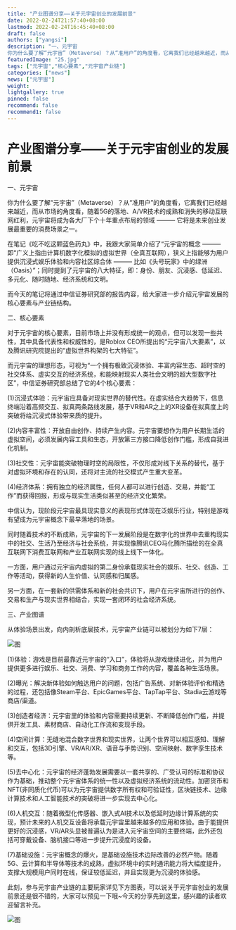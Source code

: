 ```yaml
---
title: "产业图谱分享——关于元宇宙创业的发展前景"
date: 2022-02-24T21:57:40+08:00
lastmod: 2022-02-24T16:45:40+08:00
draft: false
authors: ["yangsi"]
description: "一、元宇宙
你为什么要了解“元宇宙”（Metaverse）？从“准用户”的角度看，它离我们已经越来越近，而从市场的角度看，随着5G的落地、A/VR技术的成熟和消失的移动互联网红利，元宇宙将成为各大厂下个十年重点布局的领域 ——— 它将是未来创业发展最重要的消费场景之一。"
featuredImage: "25.jpg"
tags: ["元宇宙","核心要素","元宇宙产业链"]
categories: ["news"]
news: ["元宇宙"]
weight: 
lightgallery: true
pinned: false
recommend: false
recommend1: false
---
```


# 产业图谱分享——关于元宇宙创业的发展前景

一、元宇宙

你为什么要了解“元宇宙”（Metaverse）？从“准用户”的角度看，它离我们已经越来越近，而从市场的角度看，随着5G的落地、A/VR技术的成熟和消失的移动互联网红利，元宇宙将成为各大厂下个十年重点布局的领域 ——— 它将是未来创业发展最重要的消费场景之一。

在笔记《吃不吃这颗蓝色药丸》中，我跟大家简单介绍了“元宇宙的概念 ——— 即“广义上指由计算机数字化模拟的虚拟世界（全真互联网），狭义上指能够为用户提供沉浸式娱乐体验和内容社区综合体 ——— 比如《头号玩家》中的绿洲（Oasis）”；同时提到了元宇宙的八大特征，即：身份、朋友、沉浸感、低延迟、多元化、随时随地、经济系统和文明。

而今天的笔记将通过中信证券研究部的报告内容，给大家进一步介绍元宇宙发展的核心要素与产业链结构。

二、核心要素

对于元宇宙的核心要素，目前市场上并没有形成统一的观点，但可以发现一些共性，其中具备代表性和权威性的，是Roblox CEO所提出的“元宇宙八大要素”，以及腾讯研究院提出的“虚拟世界构架的七大特征”。

而元宇宙的理想形态，可视为“一个拥有极致沉浸体验、丰富内容生态、超时空的社交体系、虚实交互的经济系统，和能映射现实人类社会文明的超大型数字社区”，中信证券研究部总结了它的4个核心要素：

(1)沉浸式体验：元宇宙应具备对现实世界的替代性。在虚实结合大趋势下，信息终端沿着高频交互、拟真两条路线发展，基于VR和AR之上的XR设备在拟真度上的突破将给沉浸式体验带来质的提升。

(2)内容丰富性：开放自由创作、持续产生内容。元宇宙要想作为用户长期生活的虚拟空间，必须发展内容工具和生态，开放第三方接口降低创作门槛，形成自我进化机制。

(3)社交性：元宇宙能突破物理时空的局限性，不仅形成对线下关系的替代，基于对虚拟环境和存在的认同，还将对主流的社交模式产生重大变革。

(4)经济体系：拥有独立的经济属性，任何人都可以进行创造、交易，并能“工作”而获得回报，形成与现实生活类似甚至的经济文化繁荣。

中信认为，现阶段元宇宙最具现实意义的表现形式体现在泛娱乐行业，特别是游戏有望成为元宇宙概念下最早落地的场景。

同时随着技术的不断成熟，元宇宙的下一发展阶段是在数字化的世界中去重构现实中的社交、生活乃至经济与社会系统，并实现像腾讯CEO马化腾所描绘的在全真互联网下消费互联网和产业互联网实现的线上线下一体化。

一方面，用户通过元宇宙内虚拟的第二身份承载现实社会的娱乐、社交、创造、工作等活动，获得新的人生价值、认同感和归属感。

另一方面，在一套新的供需体系和新的社会共识下，用户在元宇宙所进行的创作、交易和生产与现实世界相结合，实现一套闭环的社会经济系统。

三、产业图谱

从体验场景出发，向内剖析底层技术，元宇宙产业链可以被划分为如下7层：

![图](https://pic3.zhimg.com/80/v2-57afe13808eb81243e0ddba44a07bee6_720w.jpg)

(1)体验：游戏是目前最靠近元宇宙的“入口”，体验将从游戏继续进化，并为用户提供更多进行娱乐、社交、消费、学习和商务工作的内容，覆盖各种生活场景。

(2)曝光：解决新体验如何触达用户的问题，包括广告系统、对新体验评价和精选的过程，还包括像Steam平台、EpicGames平台、TapTap平台、Stadia云游戏等商店/渠道。

(3)创造者经济：元宇宙里的体验和内容需要持续更新、不断降低创作门槛，并提供开发工具、素材商店、自动化工作流和变现手段。

(4)空间计算：无缝地混合数字世界和现实世界，让两个世界可以相互感知、理解和交互，包括3D引擎、VR/AR/XR、语音与手势识别、空间映射、数字孪生技术等。

(5)去中心化：元宇宙的经济蓬勃发展需要以一套共享的、广受认可的标准和协议作为基础，推动整个元宇宙体系的统一性以及虚拟经济系统的流动性。加密货币和NFT(非同质化代币)可以为元宇宙提供数字所有权和可验证性，区块链技术、边缘计算技术和人工智能技术的突破将进一步实现去中心化。

(6)人机交互：随着微型化传感器、嵌入式AI技术以及低延时边缘计算系统的实现，预计未来的人机交互设备将承载元宇宙里越来越多的应用和体验。由于能提供更好的沉浸感，VR/AR头显被普遍认为是进入元宇宙空间的主要终端，此外还包括可穿戴设备、脑机接口等进一步提升沉浸度的设备。

(7)基础设施：元宇宙概念的爆火，是基础设施技术边际改善的必然产物。随着5G、云计算和半导体等技术的成熟，虚拟环境中的实时通讯能力将大幅度提升，支撑大规模用户同时在线，保证较低延迟，并且实现更为沉浸的体验感。

此刻，参与元宇宙产业链的主要玩家详见下方图表，可以说关于元宇宙创业的发展前景还是很不错的，大家可以预见一下哦~今天的分享先到这里，感兴趣的读者欢迎留言补充。

![图](https://pic4.zhimg.com/80/v2-c4048a43c99354c4efb57f2549bcdfb7_720w.jpg)


